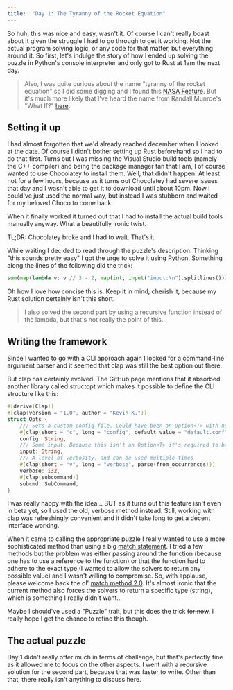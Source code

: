 ```yaml
---
title:  "Day 1: The Tyranny of the Rocket Equation"
---
```


So huh, this was nice and easy, wasn't it. Of course I can't really boast about it given the struggle I had to go through to get it working. Not the actual program solving logic, or any code for that matter, but everything around it. So first, let's indulge the story of how I ended up solving the puzzle in Python's console interpreter and only got to Rust at 1am the next day.

> Also, I was quite curious about the name "tyranny of the rocket equation" so I did some digging and I found this [NASA Feature](https://www.nasa.gov/mission_pages/station/expeditions/expedition30/tryanny.html). But it's much more likely that I've heard the name from Randall Munroe's "What If?" [here](https://what-if.xkcd.com/38/).

## Setting it up

I had almost forgotten that we'd already reached december when I looked at the date. Of course I didn't bother setting up Rust beforehand so I had to do that first. Turns out I was missing the Visual Studio build tools (namely the C++ compiler) and being the package manager fan that I am, I of course wanted to use Chocolatey to install them.
Well, that didn't happen. At least not for a few hours, because as it turns out Chocolatey had severe issues that day and I wasn't able to get it to download until about 10pm. Now I could've just used the normal way, but instead I was stubborn and waited for my beloved Choco to come back.

When it finally worked it turned out that I had to install the actual build tools manually anyway. What a beautifully ironic twist.

TL;DR: Chocolatey broke and I had to wait. That's it.

While waiting I decided to read through the puzzle's description. Thinking "this sounds pretty easy" I got the urge to solve it using Python.
Something along the line~~s~~ of the following did the trick:

```python
sum(map(lambda v: v // 3 - 2, map(int, input("input:\n").splitlines())))
```

Oh how I love how concise this is. Keep it in mind, cherish it, because my Rust solution certainly isn't this short.

> I also solved the second part by using a recursive function instead of the lambda, but that's not really the point of this.

## Writing the framework

Since I wanted to go with a CLI approach again I looked for a command-line argument parser and it seemed that clap was still the best option out there.

But clap has certainly evolved. The GitHub page mentions that it absorbed another library called structopt which makes it possible to define the CLI structure like this:

```rust
#[derive(Clap)]
#[clap(version = "1.0", author = "Kevin K.")]
struct Opts {
    /// Sets a custom config file. Could have been an Option<T> with no default too
    #[clap(short = "c", long = "config", default_value = "default.conf")]
    config: String,
    /// Some input. Because this isn't an Option<T> it's required to be used
    input: String,
    /// A level of verbosity, and can be used multiple times
    #[clap(short = "v", long = "verbose", parse(from_occurrences))]
    verbose: i32,
    #[clap(subcommand)]
    subcmd: SubCommand,
}
```

I was really happy with the idea... BUT as it turns out this feature isn't even in beta yet, so I used the old, verbose method instead.
Still, working with clap was refreshingly convenient and it didn't take long to get a decent interface working.

When it came to calling the appropriate puzzle I really wanted to use a more sophisticated method than using a big [match statement](https://github.com/siku2/AoC2018/blob/master/src/puzzles/mod.rs).
I tried a few methods but the problem was either passing around the function (because one has to use a reference to the function) or that the function had to adhere to the exact type (I wanted to allow the solvers to return any possible value) and I wasn't willing to compromise.
So, with applause, please welcome back the ol' [match method 2.0](https://github.com/siku2/aoc_2019/blob/d01/src/puzzles/mod.rs).
It's almost ironic that the current method also forces the solvers to return a specific type (string), which is something I really didn't want...

Maybe I should've used a "Puzzle" trait, but this does the trick ~~for now~~.
I really hope I get the chance to refine this though.

## The actual puzzle

Day 1 didn't really offer much in terms of challenge, but that's perfectly fine as it allowed me to focus on the other aspects.
I went with a recursive solution for the second part, because that was faster to write.
Other than that, there really isn't anything to discuss here.
